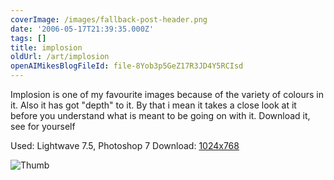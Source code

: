 ```yaml
---
coverImage: /images/fallback-post-header.png
date: '2006-05-17T21:39:35.000Z'
tags: []
title: implosion
oldUrl: /art/implosion
openAIMikesBlogFileId: file-8Yob3p5GeZ17R3JD4Y5RCIsd
---
```


Implosion is one of my favourite images because of the variety of colours in it. Also it has got "depth" to it. By that i mean it takes a close look at it before you understand what is meant to be going on with it. Download it, see for yourself

Used: Lightwave 7.5, Photoshop 7
Download: [1024x768](https://www.mikecann.blog/Images/Art-Full/implosion.jpg)

![Thumb](https://www.mikecann.blog/Images/Art-Thumbs/implosion.gif "Thumb")
